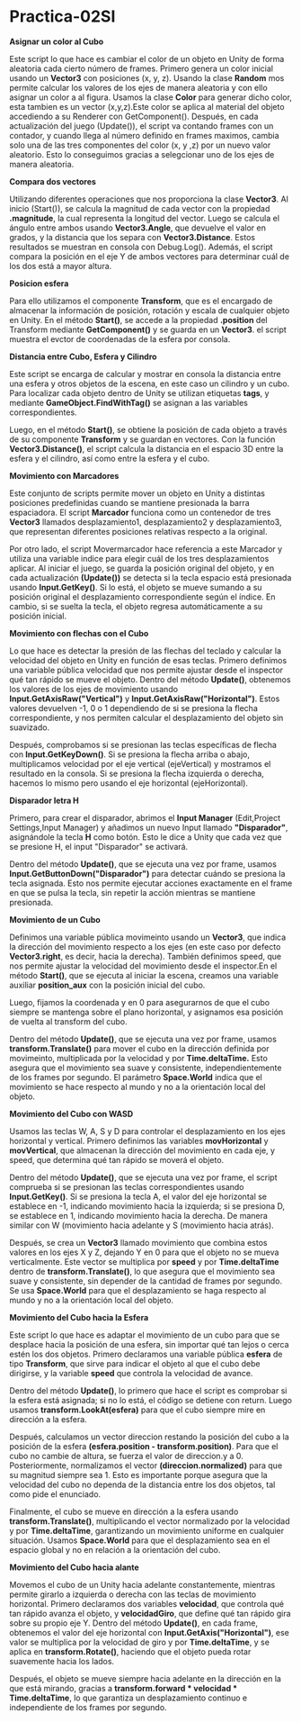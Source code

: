 # Practica-02SI

**Asignar un color al Cubo**

Este script lo que hace es cambiar el color de un objeto en Unity de forma aleatoria cada cierto número de frames. Primero genera un color inicial usando un **Vector3** con posiciones (x, y, z).
Usando la clase **Random** mos permite calcular los valores de los ejes de manera aleatoria y con ello asignar un color a al figura.
Usamos la clase **Color** para generar dicho color, esta tambien es un vector (x,y,z).Este color se aplica al material del objeto accediendo a su Renderer con GetComponent<Renderer>(). 
Después, en cada actualización del juego (Update()), el script va contando frames con un contador, y cuando llega al número definido en frames maximos, cambia solo una de las tres componentes del color (x, y ,z) por un nuevo valor aleatorio. 
Esto lo conseguimos gracias a selegcionar uno de los ejes de manera aleatoria.

**Compara dos vectores**

 Utilizando diferentes operaciones que nos proporciona la clase **Vector3**. Al inicio (Start()), se calcula la magnitud de cada vector con la propiedad **.magnitude**, la cual representa la longitud del vector. Luego se calcula el ángulo entre ambos usando **Vector3.Angle**, que devuelve el valor en grados, y la distancia que los separa con **Vector3.Distance**. Estos resultados se muestran en consola con Debug.Log(). Además, el script compara la posición en el eje Y de ambos vectores para determinar cuál de los dos está a mayor altura.

**Posicion esfera**

Para ello utilizamos el componente **Transform**, que es el encargado de almacenar la información de posición, rotación y escala de cualquier objeto en Unity. En el método **Start()**, se accede a la propiedad **.position** del Transform mediante **GetComponent<Transform>()** y se guarda en un **Vector3**. el script muestra el evctor de coordenadas de la esfera por consola.

**Distancia entre Cubo, Esfera y Cilindro**

Este script se encarga de calcular y mostrar en consola la distancia entre una esfera y otros objetos de la escena, en este caso un cilindro y un cubo. Para localizar cada objeto dentro de Unity se utilizan etiquetas **tags**, y mediante **GameObject.FindWithTag()** se asignan a las variables correspondientes. 

Luego, en el método **Start()**, se obtiene la posición de cada objeto a través de su componente **Transform** y se guardan en vectores. Con la función **Vector3.Distance()**, el script calcula la distancia en el espacio 3D entre la esfera y el cilindro, así como entre la esfera y el cubo.

**Movimiento con Marcadores**

Este conjunto de scripts permite mover un objeto en Unity a distintas posiciones predefinidas cuando se mantiene presionada la barra espaciadora. 
El script **Marcador** funciona como un contenedor de tres **Vector3** llamados desplazamiento1, desplazamiento2 y desplazamiento3, que representan diferentes posiciones relativas respecto a la original. 

Por otro lado, el script Movermarcador hace referencia a este Marcador y utiliza una variable indice para elegir cuál de los tres desplazamientos aplicar. Al iniciar el juego, se guarda la posición original del objeto, y en cada actualización **(Update())** se detecta si la tecla espacio está presionada usando **Input.GetKey()**. Si lo está, el objeto se mueve sumando a su posición original el desplazamiento correspondiente según el índice. En cambio, si se suelta la tecla, el objeto regresa automáticamente a su posición inicial.

**Movimiento con flechas con el Cubo**

Lo que hace es detectar la presión de las flechas del teclado y calcular la velocidad del objeto en Unity en función de esas teclas. Primero definimos una variable pública velocidad que nos permite ajustar desde el inspector qué tan rápido se mueve el objeto.
Dentro del método **Update()**, obtenemos los valores de los ejes de movimiento usando **Input.GetAxisRaw("Vertical")** y **Input.GetAxisRaw("Horizontal")**. Estos valores devuelven -1, 0 o 1 dependiendo de si se presiona la flecha correspondiente, y nos permiten calcular el desplazamiento del objeto sin suavizado.

Después, comprobamos si se presionan las teclas específicas de flecha con **Input.GetKeyDown()**. Si se presiona la flecha arriba o abajo, multiplicamos velocidad por el eje vertical (ejeVertical) y mostramos el resultado en la consola. Si se presiona la flecha izquierda o derecha, hacemos lo mismo pero usando el eje horizontal (ejeHorizontal).

**Disparador letra H**

Primero, para crear el disparador, abrimos el **Input Manager**  (Edit,Project Settings,Input Manager) y añadimos un nuevo Input llamado **"Disparador"**, asignándole la tecla **H** como botón. 
Esto le dice a Unity que cada vez que se presione H, el input "Disparador" se activará.

Dentro del método **Update()**, que se ejecuta una vez por frame, usamos **Input.GetButtonDown("Disparador")** para detectar cuándo se presiona la tecla asignada. Esto nos permite ejecutar acciones exactamente en el frame en que se pulsa la tecla, sin repetir la acción mientras se mantiene presionada.

**Movimiento de un Cubo**

Definimos una variable pública movimeinto usando un **Vector3**, que indica la dirección del movimiento respecto a los ejes (en este caso por defecto **Vector3.right**, es decir, hacia la derecha). También definimos speed, que nos permite ajustar la velocidad del movimiento desde el inspector.En el método **Start()**, que se ejecuta al iniciar la escena, creamos una variable auxiliar **position_aux** con la posición inicial del cubo. 

Luego, fijamos la coordenada y en 0 para asegurarnos de que el cubo siempre se mantenga sobre el plano horizontal, y asignamos esa posición de vuelta al transform del cubo.

Dentro del método **Update()**, que se ejecuta una vez por frame, usamos **transform.Translate()** para mover el cubo en la dirección definida por movimeinto, multiplicada por la velocidad y por **Time.deltaTime.** Esto asegura que el movimiento sea suave y consistente, independientemente de los frames por segundo. El parámetro **Space.World** indica que el movimiento se hace respecto al mundo y no a la orientación local del objeto.

**Movimiento del Cubo con WASD**

Usamos las teclas W, A, S y D para controlar el desplazamiento en los ejes horizontal y vertical. Primero definimos las variables **movHorizontal** y **movVertical**, que almacenan la dirección del movimiento en cada eje, y speed, que determina qué tan rápido se moverá el objeto.

Dentro del método **Update()**, que se ejecuta una vez por frame, el script comprueba si se presionan las teclas correspondientes usando **Input.GetKey()**. Si se presiona la tecla A, el valor del eje horizontal se establece en -1, indicando movimiento hacia la izquierda; si se presiona D, se establece en 1, indicando movimiento hacia la derecha. De manera similar con W (movimiento hacia adelante y S (movimiento hacia atrás).

Después, se crea un **Vector3** llamado movimiento que combina estos valores en los ejes X y Z, dejando Y en 0 para que el objeto no se mueva verticalmente. Este vector se multiplica por **speed** y por **Time.deltaTime** dentro de **transform.Translate()**, lo que asegura que el movimiento sea suave y consistente, sin depender de la cantidad de frames por segundo. Se usa **Space.World** para que el desplazamiento se haga respecto al mundo y no a la orientación local del objeto.

**Movimiento del Cubo hacia la Esfera**

Este script lo que hace es adaptar el movimiento de un cubo para que se desplace hacia la posición de una esfera, sin importar qué tan lejos o cerca estén los dos objetos. Primero declaramos una variable pública **esfera** de tipo **Transform**, que sirve para indicar el objeto al que el cubo debe dirigirse, y la variable **speed** que controla la velocidad de avance.

Dentro del método **Update()**, lo primero que hace el script es comprobar si la esfera está asignada; si no lo está, el código se detiene con return. Luego usamos **transform.LookAt(esfera)** para que el cubo siempre mire en dirección a la esfera.

Después, calculamos un vector direccion restando la posición del cubo a la posición de la esfera **(esfera.position - transform.position)**. Para que el cubo no cambie de altura, se fuerza el valor de direccion.y a 0. Posteriormente, normalizamos el vector **(direccion.normalized)** para que su magnitud siempre sea 1. Esto es importante porque asegura que la velocidad del cubo no dependa de la distancia entre los dos objetos, tal como pide el enunciado.

Finalmente, el cubo se mueve en dirección a la esfera usando **transform.Translate()**, multiplicando el vector normalizado por la velocidad y por **Time.deltaTime**, garantizando un movimiento uniforme en cualquier situación. Usamos **Space.World** para que el desplazamiento sea en el espacio global y no en relación a la orientación del cubo.


**Movimiento del Cubo hacia alante**

Movemos el cubo de un  Unity hacia adelante constantemente, mientras permite girarlo a izquierda o derecha con las teclas de movimiento horizontal. Primero declaramos dos variables **velocidad**, que controla qué tan rápido avanza el objeto, y **velocidadGiro**, que define qué tan rápido gira sobre su propio eje Y. Dentro del método **Update()**, en cada frame, obtenemos el valor del eje horizontal con **Input.GetAxis("Horizontal")**, ese valor se multiplica por la velocidad de giro y por **Time.deltaTime**, y se aplica en **transform.Rotate()**, haciendo que el objeto pueda rotar suavemente hacia los lados.

Después, el objeto se mueve siempre hacia adelante en la dirección en la que está mirando, gracias a **transform.forward * velocidad * Time.deltaTime**, lo que garantiza un desplazamiento continuo e independiente de los frames por segundo.
